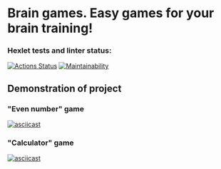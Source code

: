 # Brain games. Easy games for your brain training!
### Hexlet tests and linter status:
[![Actions Status](https://github.com/prusov-code/php-project-45/actions/workflows/hexlet-check.yml/badge.svg)](https://github.com/prusov-code/php-project-45/actions)
[![Maintainability](https://api.codeclimate.com/v1/badges/1b2afde1b74401c86dff/maintainability)](https://codeclimate.com/github/prusov-code/php-project-45/maintainability)  
## Demonstration of project
### "Even number" game
[![asciicast](https://asciinema.org/a/suSeotzNYt2vlprF50vAbscka.svg)](https://asciinema.org/a/suSeotzNYt2vlprF50vAbscka)  
### "Calculator" game
[![asciicast](https://asciinema.org/a/EAGRAGMdDNh2C4wqhucVyuQJQ.svg)](https://asciinema.org/a/EAGRAGMdDNh2C4wqhucVyuQJQ)  